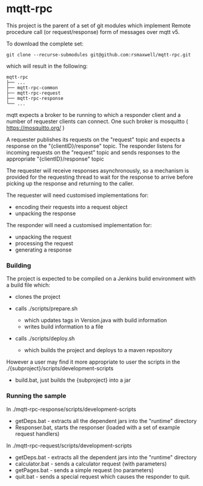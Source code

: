 # mqtt-rpc

This project is the parent of a set of git modules which implement Remote procedure call (or request/response) form of messages over mqtt v5.

To download the complete set:

	git clone --recurse-submodules git@github.com:rsmaxwell/mqtt-rpc.git
	
which will result in the following:

    mqtt-rpc
    ├── ...
    ├── mqtt-rpc-common
    ├── mqtt-rpc-request
    ├── mqtt-rpc-response
    └── ...


mqtt expects a broker to be running to which a responder client and a number of requester clients can connect. 
One such broker is mosquitto ( https://mosquitto.org/ )

A requester publishes its requests on the "request" topic and expects a response on the "{clientID}/response" topic.
The responder listens for incoming requests on the "request" topic and sends responses to the appropriate "{clientID}/response" topic

The requester will receive responses asynchronously, so a mechanism is provided for the requesting thread to wait for the response to arrive 
before picking up the response and returning to the caller.

The requester will need customised implementations for:

- encoding their requests into a request object
- unpacking the response
     
The responder will need a customised implementation for:  

- unpacking the request
- processing the request
- generating a response
    

### Building

The project is expected to be compiled on a Jenkins build environment with a build file which:

* clones the project
* calls ./scripts/prepare.sh
    * which updates tags in Version.java with build information
    * writes build information to a file

* calls ./scripts/deploy.sh
    * which builds the project and deploys to a maven repository
        
However a user may find it more appropriate to user the scripts in the ./{subproject}/scripts/development-scripts

- build.bat, just builds the {subproject} into a jar

    


### Running the sample

In ./mqtt-rpc-response/scripts/development-scripts
* getDeps.bat - extracts all the dependent jars into the "runtime" directory     
* Responser.bat, starts the responser (loaded with a set of example request handlers)

In ./mqtt-rpc-request/scripts/development-scripts    
* getDeps.bat - extracts all the dependent jars into the "runtime" directory 
* calculator.bat - sends a calculator request (with parameters)
* getPages.bat - sends a simple request (no parameters)
* quit.bat - sends a special request which causes the responder to quit.

    

    
    
    
    
    